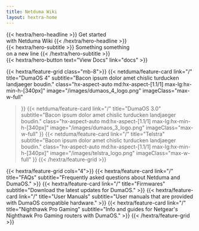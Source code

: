 ```yaml
---
title: Netduma Wiki
layout: hextra-home
---
```


<div class="hx-mt-6 hx-mb-6">
{{< hextra/hero-headline >}}
  Get started&nbsp;<br class="sm:hx-block hx-hidden" />with Netduma Wiki
{{< /hextra/hero-headline >}}
</div>

<div class="hx-mb-12">
{{< hextra/hero-subtitle >}}
  Something something&nbsp;<br class="sm:hx-block hx-hidden" />on a new line
{{< /hextra/hero-subtitle >}}
</div>

<div class="hx-mb-6">
{{< hextra/hero-button text="View Docs" link="docs" >}}
</div>

{{< hextra/feature-grid class="mb-8">}}
  {{< netduma/feature-card
    link="/"
    title="DumaOS 4"
    subtitle="Bacon ipsum dolor amet chislic turducken landjaeger boudin."
    class="hx-aspect-auto md:hx-aspect-[1.1/1] max-lg:hx-min-h-[340px]"
    image="/images/dumaos_4_logo.png"
    imageClass="max-w-full"
  >}}
  {{< netduma/feature-card
    link="/"
    title="DumaOS 3.0"
    subtitle="Bacon ipsum dolor amet chislic turducken landjaeger boudin."
    class="hx-aspect-auto md:hx-aspect-[1.1/1] max-lg:hx-min-h-[340px]"
    image="/images/dumaos_3_logo.png"
    imageClass="max-w-full"
  >}}
  {{< netduma/feature-card
    link="/"
    title="Telstra"
    subtitle="Bacon ipsum dolor amet chislic turducken landjaeger boudin."
    class="hx-aspect-auto md:hx-aspect-[1.1/1] max-lg:hx-min-h-[340px]"
    image="/images/telstra_logo.png"
    imageClass="max-w-full"
  >}}
{{< /hextra/feature-grid >}}

<div class="hx-mt-4">
{{< hextra/feature-grid cols="4">}}
  {{< hextra/feature-card
    link="/"
    title="FAQs"
    subtitle="Frequently asked questions about Netduma and DumaOS."
  >}}
  {{< hextra/feature-card
    link="/"
    title="Firmwares"
    subtitle="Download the latest updates for DumaOS."
  >}}
  {{< hextra/feature-card
    link="/"
    title="User Manuals"
    subtitle="User manuals that are provided with DumaOS compatible hardware."
  >}}
  {{< hextra/feature-card
    link="/"
    title="Nighthawk Pro Gaming"
    subtitle="Info and guides for Netgear's Nighthawk Pro Gaming routers with DumaOS."
  >}}
{{< /hextra/feature-grid >}}
</div>
